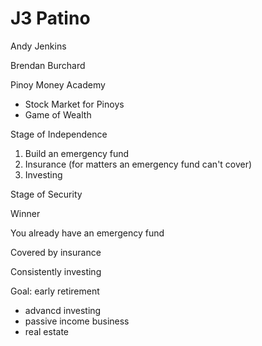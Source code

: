 # J3 Patino

Andy Jenkins

Brendan Burchard

Pinoy Money Academy

- Stock Market for Pinoys
- Game of Wealth

Stage of Independence

1. Build an emergency fund
2. Insurance (for matters an emergency fund can't cover)
3. Investing

Stage of Security

Winner

You already have an emergency fund

Covered by insurance

Consistently investing

Goal: early retirement

- advancd investing
- passive income business
- real estate

